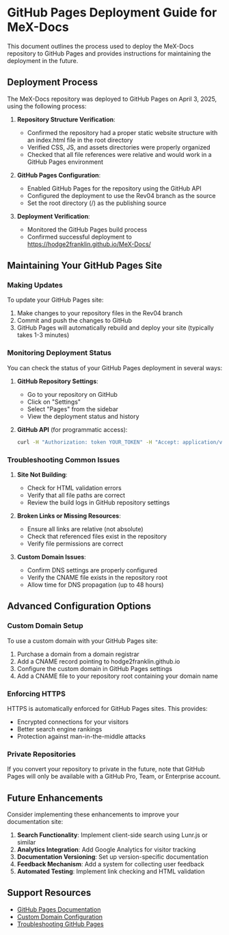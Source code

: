 # GitHub Pages Deployment Guide for MeX-Docs

This document outlines the process used to deploy the MeX-Docs repository to GitHub Pages and provides instructions for maintaining the deployment in the future.

## Deployment Process

The MeX-Docs repository was deployed to GitHub Pages on April 3, 2025, using the following process:

1. **Repository Structure Verification**:
   - Confirmed the repository had a proper static website structure with an index.html file in the root directory
   - Verified CSS, JS, and assets directories were properly organized
   - Checked that all file references were relative and would work in a GitHub Pages environment

2. **GitHub Pages Configuration**:
   - Enabled GitHub Pages for the repository using the GitHub API
   - Configured the deployment to use the Rev04 branch as the source
   - Set the root directory (/) as the publishing source

3. **Deployment Verification**:
   - Monitored the GitHub Pages build process
   - Confirmed successful deployment to https://hodge2franklin.github.io/MeX-Docs/

## Maintaining Your GitHub Pages Site

### Making Updates

To update your GitHub Pages site:

1. Make changes to your repository files in the Rev04 branch
2. Commit and push the changes to GitHub
3. GitHub Pages will automatically rebuild and deploy your site (typically takes 1-3 minutes)

### Monitoring Deployment Status

You can check the status of your GitHub Pages deployment in several ways:

1. **GitHub Repository Settings**:
   - Go to your repository on GitHub
   - Click on "Settings"
   - Select "Pages" from the sidebar
   - View the deployment status and history

2. **GitHub API** (for programmatic access):
   ```bash
   curl -H "Authorization: token YOUR_TOKEN" -H "Accept: application/vnd.github.v3+json" https://api.github.com/repos/Hodge2Franklin/MeX-Docs/pages
   ```

### Troubleshooting Common Issues

1. **Site Not Building**:
   - Check for HTML validation errors
   - Verify that all file paths are correct
   - Review the build logs in GitHub repository settings

2. **Broken Links or Missing Resources**:
   - Ensure all links are relative (not absolute)
   - Check that referenced files exist in the repository
   - Verify file permissions are correct

3. **Custom Domain Issues**:
   - Confirm DNS settings are properly configured
   - Verify the CNAME file exists in the repository root
   - Allow time for DNS propagation (up to 48 hours)

## Advanced Configuration Options

### Custom Domain Setup

To use a custom domain with your GitHub Pages site:

1. Purchase a domain from a domain registrar
2. Add a CNAME record pointing to hodge2franklin.github.io
3. Configure the custom domain in GitHub Pages settings
4. Add a CNAME file to your repository root containing your domain name

### Enforcing HTTPS

HTTPS is automatically enforced for GitHub Pages sites. This provides:
- Encrypted connections for your visitors
- Better search engine rankings
- Protection against man-in-the-middle attacks

### Private Repositories

If you convert your repository to private in the future, note that GitHub Pages will only be available with a GitHub Pro, Team, or Enterprise account.

## Future Enhancements

Consider implementing these enhancements to improve your documentation site:

1. **Search Functionality**: Implement client-side search using Lunr.js or similar
2. **Analytics Integration**: Add Google Analytics for visitor tracking
3. **Documentation Versioning**: Set up version-specific documentation
4. **Feedback Mechanism**: Add a system for collecting user feedback
5. **Automated Testing**: Implement link checking and HTML validation

## Support Resources

- [GitHub Pages Documentation](https://docs.github.com/en/pages)
- [Custom Domain Configuration](https://docs.github.com/en/pages/configuring-a-custom-domain-for-your-github-pages-site)
- [Troubleshooting GitHub Pages](https://docs.github.com/en/pages/getting-started-with-github-pages/troubleshooting-github-pages-sites)
